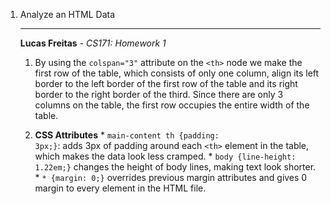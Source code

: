 1. Analyze an HTML Data <table>
---

**Lucas Freitas** - *CS171: Homework 1*

  1. By using the <code>colspan="3"</code> attribute on the <code>&lt;th&gt;</code> node we make the first row of the table, which consists of only one column, align its left border to the left border of the first row of the table and its right border to the right border of the third. Since there are only 3 columns on the table, the first row occupies the entire width of the table.

  2. **CSS Attributes**
  	* <code>main-content th {padding: 3px;}</code>: adds 3px of padding around each <code>&lt;th&gt;</code> element in the table, which makes the data look less cramped.
  	* <code>body {line-height: 1.22em;}</code> changes the height of body lines, making text look shorter.
  	* <code>* {margin: 0;}</code> overrides previous margin attributes and gives 0 margin to every element in the HTML file.